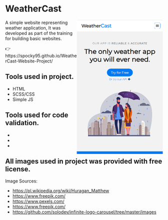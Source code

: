 # WeatherCast


<img src="https://raw.githubusercontent.com/Spocky95/WeatherCast-Website-Project/main/WeatherCast-Hero.png" align="right"
     alt="WeatherCast-HeroSection" width="275">
A simple website representing weather application, It was developed as part of the training for building basic websites.
<p>👉https://spocky95.github.io/WeatherCast-Website-Project/


## Tools used in project.
* HTML
* SCSS/CSS
* Simple JS

## Tools used for code validation.
* 
* 
* 

## All images used in project was provided with free license.

Image Sources:
* https://pl.wikipedia.org/wiki/Huragan_Matthew
* https://www.freepik.com/
* https://www.pexels.com/
* https://www.freepik.com/
* https://github.com/solodev/infinite-logo-carousel/tree/master/images
